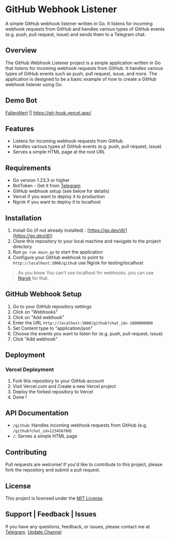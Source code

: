 # GitHub Webhook Listener

A simple GitHub webhook listener written in Go. It listens for incoming webhook requests from GitHub and handles various
types of GitHub events (e.g. push, pull request, issue) and sends them to a Telegram chat.

## Overview

The GitHub Webhook Listener project is a simple application written in Go that listens for incoming webhook requests
from GitHub. It handles various types of GitHub events such as push, pull request, issue, and more. The application is
designed to be a basic example of how to create a GitHub webhook listener using Go.

## Demo Bot
[FallenAlert](https://t.me/FallenAlertBot) || https://git-hook.vercel.app/

## Features

* Listens for incoming webhook requests from GitHub
* Handles various types of GitHub events (e.g. push, pull request, issue)
* Serves a simple HTML page at the root URL

## Requirements

* Go version 1.23.3 or higher
* BotToken - Get it from [Telegram](https://t.me/BotFather)
* GitHub webhook setup (see below for details)
* Vercel if you want to deploy it to production
* Ngrok if you want to deploy it to localhost

## Installation

1. Install Go (if not already installed) : [https://go.dev/dl/](https://go.dev/dl/)
2. Clone this repository to your local machine and navigate to the project directory
3. Run `go run main.go` to start the application
4. Configure your GitHub webhook to point to `http://localhost:3000/github` use Ngrok for testing/localhost

> As you know You can't use localhost for webhooks. you can
> use [Ngrok](https://dashboard.ngrok.com/get-started/setup/linux) for that.

## GitHub Webhook Setup

1. Go to your GitHub repository settings
2. Click on "Webhooks"
3. Click on "Add webhook"
4. Enter the URL `http://localhost:3000/github?chat_id=-1000000000`
5. Set Content type to "application/json"
6. Choose the events you want to listen for (e.g. push, pull request, issue)
7. Click "Add webhook"

## Deployment

### Vercel Deployment

1. Fork this repository to your GitHub account
2. Visit Vercel.com and Create a new Vercel project
3. Deploy the forked repository to Vercel
4. Done !

## API Documentation

* `/github`: Handles incoming webhook requests from GitHub (e.g. `/github?chat_id=123456789`)
* `/`: Serves a simple HTML page

## Contributing

Pull requests are welcome! If you'd like to contribute to this project, please fork the repository and submit a pull
request.

## License

This project is licensed under the [MIT License](LICENSE).

## Support | Feedback | Issues

If you have any questions, feedback, or issues, please contact me at [Telegram](https://t.me/AshokShau). 
[Update Channel](https://t.me/FallenProjects)
